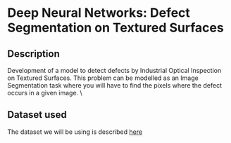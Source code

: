 # Deep Neural Networks: Defect Segmentation on Textured Surfaces

## Description
Development of a model to detect defects by Industrial Optical Inspection on Textured Surfaces. This problem can be modelled as an Image
Segmentation task where you will have to find the pixels where the defect occurs in a given image. \

## Dataset used 
The dataset we will be using is described [here](https://hci.iwr.uni-heidelberg.de/node/3616)
